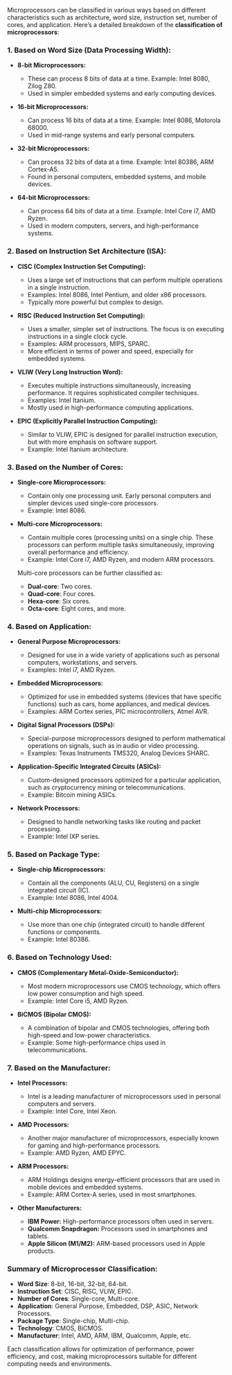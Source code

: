 Microprocessors can be classified in various ways based on different characteristics such as architecture, word size, instruction set, number of cores, and application. Here’s a detailed breakdown of the **classification of microprocessors**:

### 1. **Based on Word Size (Data Processing Width):**
- **8-bit Microprocessors:**
  - These can process 8 bits of data at a time. Example: Intel 8080, Zilog Z80.
  - Used in simpler embedded systems and early computing devices.
  
- **16-bit Microprocessors:**
  - Can process 16 bits of data at a time. Example: Intel 8086, Motorola 68000.
  - Used in mid-range systems and early personal computers.

- **32-bit Microprocessors:**
  - Can process 32 bits of data at a time. Example: Intel 80386, ARM Cortex-A5.
  - Found in personal computers, embedded systems, and mobile devices.

- **64-bit Microprocessors:**
  - Can process 64 bits of data at a time. Example: Intel Core i7, AMD Ryzen.
  - Used in modern computers, servers, and high-performance systems.

### 2. **Based on Instruction Set Architecture (ISA):**
- **CISC (Complex Instruction Set Computing):**
  - Uses a large set of instructions that can perform multiple operations in a single instruction.
  - Examples: Intel 8086, Intel Pentium, and older x86 processors.
  - Typically more powerful but complex to design.

- **RISC (Reduced Instruction Set Computing):**
  - Uses a smaller, simpler set of instructions. The focus is on executing instructions in a single clock cycle.
  - Examples: ARM processors, MIPS, SPARC.
  - More efficient in terms of power and speed, especially for embedded systems.

- **VLIW (Very Long Instruction Word):**
  - Executes multiple instructions simultaneously, increasing performance. It requires sophisticated compiler techniques.
  - Examples: Intel Itanium.
  - Mostly used in high-performance computing applications.

- **EPIC (Explicitly Parallel Instruction Computing):**
  - Similar to VLIW, EPIC is designed for parallel instruction execution, but with more emphasis on software support.
  - Example: Intel Itanium architecture.

### 3. **Based on the Number of Cores:**
- **Single-core Microprocessors:**
  - Contain only one processing unit. Early personal computers and simpler devices used single-core processors.
  - Example: Intel 8086.

- **Multi-core Microprocessors:**
  - Contain multiple cores (processing units) on a single chip. These processors can perform multiple tasks simultaneously, improving overall performance and efficiency.
  - Example: Intel Core i7, AMD Ryzen, and modern ARM processors.
  
  Multi-core processors can be further classified as:
  - **Dual-core**: Two cores.
  - **Quad-core**: Four cores.
  - **Hexa-core**: Six cores.
  - **Octa-core**: Eight cores, and more.

### 4. **Based on Application:**
- **General Purpose Microprocessors:**
  - Designed for use in a wide variety of applications such as personal computers, workstations, and servers.
  - Examples: Intel i7, AMD Ryzen.

- **Embedded Microprocessors:**
  - Optimized for use in embedded systems (devices that have specific functions) such as cars, home appliances, and medical devices.
  - Examples: ARM Cortex series, PIC microcontrollers, Atmel AVR.

- **Digital Signal Processors (DSPs):**
  - Special-purpose microprocessors designed to perform mathematical operations on signals, such as in audio or video processing.
  - Examples: Texas Instruments TMS320, Analog Devices SHARC.

- **Application-Specific Integrated Circuits (ASICs):**
  - Custom-designed processors optimized for a particular application, such as cryptocurrency mining or telecommunications.
  - Example: Bitcoin mining ASICs.

- **Network Processors:**
  - Designed to handle networking tasks like routing and packet processing.
  - Example: Intel IXP series.

### 5. **Based on Package Type:**
- **Single-chip Microprocessors:**
  - Contain all the components (ALU, CU, Registers) on a single integrated circuit (IC).
  - Example: Intel 8086, Intel 4004.

- **Multi-chip Microprocessors:**
  - Use more than one chip (integrated circuit) to handle different functions or components.
  - Example: Intel 80386.

### 6. **Based on Technology Used:**
- **CMOS (Complementary Metal-Oxide-Semiconductor):**
  - Most modern microprocessors use CMOS technology, which offers low power consumption and high speed.
  - Example: Intel Core i5, AMD Ryzen.

- **BiCMOS (Bipolar CMOS):**
  - A combination of bipolar and CMOS technologies, offering both high-speed and low-power characteristics.
  - Example: Some high-performance chips used in telecommunications.

### 7. **Based on the Manufacturer:**
- **Intel Processors:**
  - Intel is a leading manufacturer of microprocessors used in personal computers and servers.
  - Example: Intel Core, Intel Xeon.

- **AMD Processors:**
  - Another major manufacturer of microprocessors, especially known for gaming and high-performance processors.
  - Example: AMD Ryzen, AMD EPYC.

- **ARM Processors:**
  - ARM Holdings designs energy-efficient processors that are used in mobile devices and embedded systems.
  - Example: ARM Cortex-A series, used in most smartphones.

- **Other Manufacturers:**
  - **IBM Power:** High-performance processors often used in servers.
  - **Qualcomm Snapdragon:** Processors used in smartphones and tablets.
  - **Apple Silicon (M1/M2):** ARM-based processors used in Apple products.

### Summary of Microprocessor Classification:
- **Word Size**: 8-bit, 16-bit, 32-bit, 64-bit.
- **Instruction Set**: CISC, RISC, VLIW, EPIC.
- **Number of Cores**: Single-core, Multi-core.
- **Application**: General Purpose, Embedded, DSP, ASIC, Network Processors.
- **Package Type**: Single-chip, Multi-chip.
- **Technology**: CMOS, BiCMOS.
- **Manufacturer**: Intel, AMD, ARM, IBM, Qualcomm, Apple, etc.

Each classification allows for optimization of performance, power efficiency, and cost, making microprocessors suitable for different computing needs and environments.
